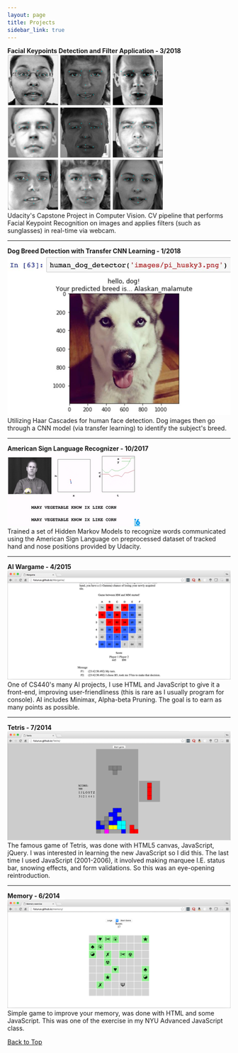 ```yaml
---
layout: page
title: Projects
sidebar_link: true
---
```


<div class="project-item">
    <div class="project-title">
        <b>Facial Keypoints Detection and Filter Application - 3/2018</b> 
    </div>
    <div>
        <a href="https://github.com/futurus/AIND-CV-FacialKeypoints">
            <img class="project-img" src="assets/projects/6-keypoints_test_results.png" style="max-width: 70%;">
        </a>
    </div>
    <div class="project-desc">
        Udacity's Capstone Project in Computer Vision. CV pipeline that performs Facial Keypoint Recognition on images and applies filters (such as sunglasses) in real-time via webcam.
    </div>
</div>
<hr />
<div class="project-item">
    <div class="project-title">
        <b>Dog Breed Detection with Transfer CNN Learning - 1/2018</b>
    </div>
    <div>
        <a href="https://github.com/futurus/dog-project">
            <img class="project-img" src="assets/projects/5-pi.jpg">
        </a>
    </div>
    <div class="project-desc">
         Utilizing Haar Cascades for human face detection. Dog images then go through a CNN model (via transfer learning) to identify the subject's breed.
    </div>
</div>
<hr />
<div class="project-item">
    <div class="project-title">
        <b>American Sign Language Recognizer - 10/2017</b>
    </div>
    <div>
        <a href="http://futurus.github.io/Wargame/">
            <img class="project-img" src="assets/projects/4-ASL.png" style="max-width: 80%;">
        </a>
    </div>
    <div class="project-desc">
         Trained a set of Hidden Markov Models to recognize words communicated using the American Sign Language on preprocessed dataset of tracked hand and nose positions provided by Udacity.
    </div>
</div>
<hr />
<div class="project-item">
    <div class="project-title">
        <b>AI Wargame - 4/2015</b>
    </div>
    <div>
        <a href="http://futurus.github.io/Wargame/">
            <img class="project-img" src="assets/projects/3-wargame.png">
        </a>
    </div>
    <div class="project-desc">
         One of CS440's many AI projects, I use HTML and JavaScript to give it a front-end, improving user-friendliness (this is rare as I usually program for console). AI includes Minimax, Alpha-beta Pruning. The goal is to earn as many points as possible.
    </div>
</div>
<hr />
<div class="project-item">
    <div class="project-title">
        <b>Tetris - 7/2014</b>
    </div>
    <div>
        <a href="http://futurus.github.io/Tetris/">
            <img class="project-img" src="assets/projects/2-tetris.png">
        </a>
    </div>
    <div class="project-desc">
         The famous game of Tetris, was done with HTML5 canvas, JavaScript, jQuery. I was interested in learning the new JavaScript so I did this. The last time I used JavaScript (2001-2006), it involved making marquee I.E. status bar, snowing effects, and form validations. So this was an eye-opening reintroduction.
    </div>
</div>
<hr />
<div class="project-item">
    <div class="project-title">
        <b>Memory - 6/2014</b>
    </div>
    <div>
        <a href="http://futurus.github.io/memory/">
            <img class="project-img" src="assets/projects/1-memory.png">
        </a>
    </div>
    <div class="project-desc">
         Simple game to improve your memory, was done with HTML and some JavaScript. This was one of the exercise in my NYU Advanced JavaScript class.
    </div>
</div>

<a href="#top">Back to Top</a>